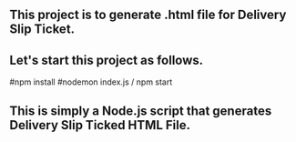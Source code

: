 ## This project is to generate .html file for Delivery Slip Ticket.

## Let's start this project as follows.
 #npm install
 #nodemon index.js / npm start
 
## This is simply a Node.js script that generates Delivery Slip Ticked HTML File.
